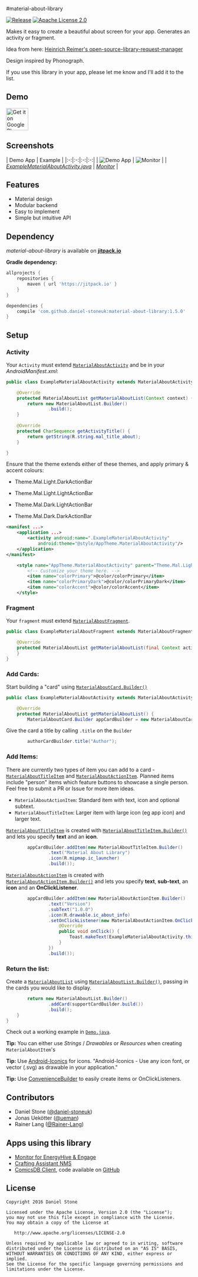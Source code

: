 #material-about-library

[![Release][101]][102]
[![Apache License 2.0][103]][104]

Makes it easy to create a beautiful about screen for your app. Generates an activity or fragment.

Idea from here: [Heinrich Reimer's open-source-library-request-manager][6]

Design inspired by Phonograph.

If you use this library in your app, please let me know and I'll add it to the list.

Demo
--------
<a href='https://play.google.com/store/apps/details?id=com.danielstone.materialaboutlibrarydemo&pcampaignid=MKT-Other-global-all-co-prtnr-py-PartBadge-Mar2515-1'><img alt='Get it on Google Play' src='https://play.google.com/intl/en_gb/badges/images/generic/en_badge_web_generic.png' height="60" /></a>

Screenshots
--------

| Demo App | Example |
|:-:|:-:|:-:|:-:|
| ![Demo App][2] | ![Monitor][4] |
| [_ExampleMaterialAboutActivity.java_][3] | [_Monitor_][5] | 

Features
--------

* Material design
* Modular backend
* Easy to implement
* Simple but intuitive API

Dependency
----------

*material-about-library* is available on [**jitpack.io**][1]

**Gradle dependency:**
```gradle
allprojects {
    repositories {
        maven { url 'https://jitpack.io' }
    }
}
```
```gradle
dependencies {
    compile 'com.github.daniel-stoneuk:material-about-library:1.5.0'
}
```

Setup
-----

### Activity

Your `Activity` must extend [`MaterialAboutActivity`][materialaboutactivityjava] and be in your *AndroidManifest.xml*:
```java
public class ExampleMaterialAboutActivity extends MaterialAboutActivity {

    @Override
    protected MaterialAboutList getMaterialAboutList(Context context) {
        return new MaterialAboutList.Builder()
                .build();
    }
    
    @Override
    protected CharSequence getActivityTitle() {
        return getString(R.string.mal_title_about);
    }

}
```

Ensure that the theme extends either of these themes, and apply primary & accent colours:

* Theme.Mal.Light.DarkActionBar
* Theme.Mal.Light.LightActionBar

* Theme.Mal.Dark.LightActionBar
* Theme.Mal.Dark.DarkActionBar

```xml
<manifest ...>
    <application ...>
        <activity android:name=".ExampleMaterialAboutActivity"
            android:theme="@style/AppTheme.MaterialAboutActivity"/>
    </application>
</manifest>
```
```xml
    <style name="AppTheme.MaterialAboutActivity" parent="Theme.Mal.Light.DarkActionBar" >
        <!-- Customize your theme here. -->
        <item name="colorPrimary">@color/colorPrimary</item>
        <item name="colorPrimaryDark">@color/colorPrimaryDark</item>
        <item name="colorAccent">@color/colorAccent</item>
    </style>
```

### Fragment

Your `fragment` must extend [`MaterialAboutFragment`][materialaboutfragmentjava].
```java
public class ExampleMaterialAboutFragment extends MaterialAboutFragment {

    @Override
    protected MaterialAboutList getMaterialAboutList(final Context activityContext) {
    }
}
```

### Add Cards:

Start building a "card" using [`MaterialAboutCard.Builder()`][8]
```java
public class ExampleMaterialAboutActivity extends MaterialAboutActivity {

    @Override
    protected MaterialAboutList getMaterialAboutList() {
        MaterialAboutCard.Builder appCardBuilder = new MaterialAboutCard.Builder();
```
Give the card a title by calling `.title` on the `Builder`
```java
        authorCardBuilder.title("Author");
```

### Add Items:

There are currently two types of item you can add to a card - [`MaterialAboutTitleItem`][9] and [`MaterialAboutActionItem`][10]. Planned items include "person" items which feature buttons to showcase a single person. Feel free to submit a PR or Issue for more item ideas.

- `MaterialAboutActionItem`: Standard item with text, icon and optional subtext.
- `MaterialAboutTitleItem`: Larger item with large icon (eg app icon) and larger text.


[`MaterialAboutTitleItem`][9] is created with [`MaterialAboutTitleItem.Builder()`][9] and lets you specify **text** and an **icon**.
```java
        appCardBuilder.addItem(new MaterialAboutTitleItem.Builder()
                .text("Material About Library")
                .icon(R.mipmap.ic_launcher)
                .build());
```
[`MaterialAboutActionItem`][10] is created with [`MaterialAboutActionItem.Builder()`][10] and lets you specify **text**, **sub-text**, an **icon** and an **OnClickListener**.
```java
        appCardBuilder.addItem(new MaterialAboutActionItem.Builder()
                .text("Version")
                .subText("1.0.0")
                .icon(R.drawable.ic_about_info)
                .setOnClickListener(new MaterialAboutActionItem.OnClickListener() {
                    @Override
                    public void onClick() {
                        Toast.makeText(ExampleMaterialAboutActivity.this, "Version Tapped", Toast.LENGTH_SHORT).show();
                    }
                })
                .build());
```
### Return the list:
Create a [`MaterialAboutList`][11] using [`MaterialAboutList.Builder()`][11], passing in the cards you would like to display.
```java
        return new MaterialAboutList.Builder()
                .addCard(supportCardBuilder.build())
                .build();
    }
}
```

Check out a working example in [`Demo.java`][3].

**Tip:** You can either use *Strings* / *Drawables* or *Resources* when creating `MaterialAboutItem`'s

**Tip:** Use [Android-Iconics][iconics] for icons. "Android-Iconics - Use any icon font, or vector (.svg) as drawable in your application."

**Tip:** Use [ConvenienceBuilder][conveniencebuilderjava] to easily create items or OnClickListeners.

Contributors
-------
* Daniel Stone ([@daniel-stoneuk](https://github.com/daniel-stoneuk))
* Jonas Uekötter ([@ueman](https://github.com/ueman))
* Rainer Lang ([@Rainer-Lang](https://github.com/rainer-lang))

Apps using this library
-------
* [Monitor for EnergyHive & Engage][5]
* [Crafting Assistant NMS](https://play.google.com/store/apps/details?id=biemann.android.craftingnms)
* [ComicsDB Client](https://play.google.com/store/apps/details?id=cz.kutner.comicsdbclient.comicsdbclient), code available on [GitHub](https://github.com/tukak/comicsdbclient)

License
-------

    Copyright 2016 Daniel Stone

    Licensed under the Apache License, Version 2.0 (the "License");
    you may not use this file except in compliance with the License.
    You may obtain a copy of the License at

       http://www.apache.org/licenses/LICENSE-2.0

    Unless required by applicable law or agreed to in writing, software
    distributed under the License is distributed on an "AS IS" BASIS,
    WITHOUT WARRANTIES OR CONDITIONS OF ANY KIND, either express or implied.
    See the License for the specific language governing permissions and
    limitations under the License.

[1]: https://jitpack.io
[2]: http://i.imgur.com/xXWDmLb.png
[3]: https://github.com/daniel-stoneuk/material-about-library/blob/master/app/src/main/java/com/danielstone/materialaboutlibrarydemo/Demo.java
[4]: http://i.imgur.com/HEm08Ax.png
[5]: https://play.google.com/store/apps/details?id=com.danielstone.energyhive
[6]: https://github.com/HeinrichReimer/open-source-library-request-manager/issues/3


[materialaboutactivityjava]: https://github.com/daniel-stoneuk/material-about-library/blob/master/library/src/main/java/com/danielstone/materialaboutlibrary/MaterialAboutActivity.java
[materialaboutfragmentjava]: https://github.com/daniel-stoneuk/material-about-library/blob/master/app/src/main/java/com/danielstone/materialaboutlibrarydemo/ExampleMaterialAboutFragment.java
[conveniencebuilderjava]: https://github.com/daniel-stoneuk/material-about-library/blob/master/library/src/main/java/com/danielstone/materialaboutlibrary/ConvenienceBuilder.java

[iconics]: https://github.com/mikepenz/Android-Iconics

[8]: https://github.com/daniel-stoneuk/material-about-library/blob/master/library/src/main/java/com/danielstone/materialaboutlibrary/model/MaterialAboutCard.java
[9]: https://github.com/daniel-stoneuk/material-about-library/blob/master/library/src/main/java/com/danielstone/materialaboutlibrary/model/MaterialAboutTitleItem.java
[10]: https://github.com/daniel-stoneuk/material-about-library/blob/master/library/src/main/java/com/danielstone/materialaboutlibrary/model/MaterialAboutActionItem.java
[11]: https://github.com/daniel-stoneuk/material-about-library/blob/master/library/src/main/java/com/danielstone/materialaboutlibrary/model/MaterialAboutList.java

[101]: https://jitpack.io/v/daniel-stoneuk/material-about-library.svg
[102]: https://jitpack.io/#daniel-stoneuk/material-about-library
[103]: https://img.shields.io/github/license/HeinrichReimer/material-intro.svg
[104]: https://www.apache.org/licenses/LICENSE-2.0.html
